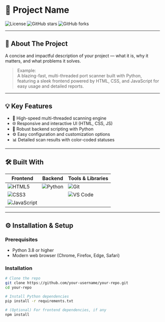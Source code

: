 # 🚀 Project Name

![License](https://img.shields.io/badge/License-MIT-blue.svg)
![GitHub stars](https://img.shields.io/github/stars/your-username/your-repo?style=social)
![GitHub forks](https://img.shields.io/github/forks/your-username/your-repo?style=social)

---

## 📖 About The Project

A concise and impactful description of your project — what it is, why it matters, and what problems it solves.

> Example:  
> A blazing-fast, multi-threaded port scanner built with Python, featuring a sleek frontend powered by HTML, CSS, and JavaScript for easy usage and detailed reports.

---

## 💡 Key Features

- 🚀 High-speed multi-threaded scanning engine  
- 🌐 Responsive and interactive UI (HTML, CSS, JS)  
- 🐍 Robust backend scripting with Python  
- ⚙️ Easy configuration and customization options  
- 📊 Detailed scan results with color-coded statuses  

---

## 🛠️ Built With

| Frontend                 | Backend           | Tools & Libraries          |
|--------------------------|-------------------|----------------------------|
| ![HTML5](https://img.shields.io/badge/HTML5-E34F26?logo=html5&logoColor=white) | ![Python](https://img.shields.io/badge/Python-3776AB?logo=python&logoColor=white) | ![Git](https://img.shields.io/badge/Git-F05032?logo=git&logoColor=white) |
| ![CSS3](https://img.shields.io/badge/CSS3-1572B6?logo=css3&logoColor=white)    |                   | ![VS Code](https://img.shields.io/badge/VS_Code-007ACC?logo=visual-studio-code&logoColor=white) |
| ![JavaScript](https://img.shields.io/badge/JavaScript-F7DF1E?logo=javascript&logoColor=black) |                   |                            |

---

## ⚙️ Installation & Setup

### Prerequisites

- Python 3.8 or higher  
- Modern web browser (Chrome, Firefox, Edge, Safari)  

### Installation

```bash
# Clone the repo
git clone https://github.com/your-username/your-repo.git
cd your-repo

# Install Python dependencies
pip install -r requirements.txt

# (Optional) For frontend dependencies, if any
npm install
